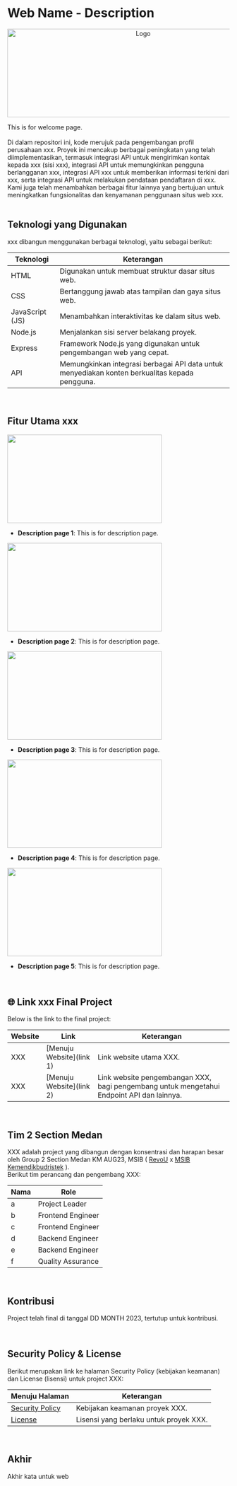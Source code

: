 # Web Name - Description
<p align="center">
  <img src="url.gif" alt="Logo" width="600px" height="200px">
</p>
This is for welcome page.
<br><br>
Di dalam repositori ini, kode merujuk pada pengembangan profil perusahaan xxx. Proyek ini mencakup berbagai peningkatan yang telah diimplementasikan, termasuk integrasi API untuk mengirimkan kontak kepada xxx (sisi xxx), integrasi API untuk memungkinkan pengguna berlangganan xxx, integrasi API xxx untuk memberikan informasi terkini dari xxx, serta integrasi API untuk melakukan pendataan pendaftaran di xxx. Kami juga telah menambahkan berbagai fitur lainnya yang bertujuan untuk meningkatkan fungsionalitas dan kenyamanan penggunaan situs web xxx.
<br><br>

##  Teknologi yang Digunakan
xxx dibangun menggunakan berbagai teknologi, yaitu sebagai berikut:

| Teknologi         | Keterangan                                                                                      |
|-------------------|-------------------------------------------------------------------------------------------------|
| HTML              | Digunakan untuk membuat struktur dasar situs web.                                               |
| CSS               | Bertanggung jawab atas tampilan dan gaya situs web.                                             |
| JavaScript (JS)   | Menambahkan interaktivitas ke dalam situs web.                                                  |
| Node.js           | Menjalankan sisi server belakang proyek.                                                        |
| Express           | Framework Node.js yang digunakan untuk pengembangan web yang cepat.                             |
| API               | Memungkinkan integrasi berbagai API data untuk menyediakan konten berkualitas kepada pengguna.  |

<br>

##  Fitur Utama xxx

<img src="img" width="350px" height="200px" align="center" />

- **Description page 1**: This is for description page.

<img src="img" width="350px" height="200px" align="center" />

- **Description page 2**: This is for description page.

<img src="img" width="350px" height="200px" align="center" />

- **Description page 3**: This is for description page.

<img src="img" width="350px" height="200px" align="center" />

- **Description page 4**: This is for description page.

<img src="img" width="350px" height="200px" align="center" />

- **Description page 5**: This is for description page.

<br>

## 🌐 Link xxx Final Project

Below is the link to the final project:

| Website              | Link                                               | Keterangan                                                                            |
|----------------------|----------------------------------------------------|---------------------------------------------------------------------------------------|
| XXX                | [Menuju Website](link 1) | Link website utama XXX.|
| XXX             | [Menuju Website](link 2)| Link website pengembangan XXX, bagi pengembang untuk mengetahui Endpoint API dan lainnya.|

<br>

##  Tim 2 Section Medan
XXX adalah project yang dibangun dengan konsentrasi dan harapan besar oleh Group 2 Section Medan KM AUG23, MSIB ( [RevoU](https://revou.co/) x [MSIB Kemendikbudristek](https://www.kemdikbud.go.id/) ). 
<br> Berikut tim perancang dan pengembang XXX:

| Nama                   | Role                      |
|------------------------|---------------------------|
| a         | Project Leader            |
| b       | Frontend Engineer         |
| c    | Frontend Engineer         |
| d   | Backend Engineer          |
| e   | Backend Engineer          |
| f         | Quality Assurance         |

<br>

##  Kontribusi
Project telah final di tanggal DD MONTH 2023, tertutup untuk kontribusi.

<br>

##  Security Policy & License
Berikut merupakan link ke halaman Security Policy (kebijakan keamanan) dan License (lisensi) untuk project XXX:

| Menuju Halaman                                           | Keterangan                                   |
|------------------------------------------------------|----------------------------------------------|
| [Security Policy](https://github.com) | Kebijakan keamanan proyek XXX.            |
| [License](https://github.com)           | Lisensi yang berlaku untuk proyek XXX.    |

<br>

##  Akhir
Akhir kata untuk web
